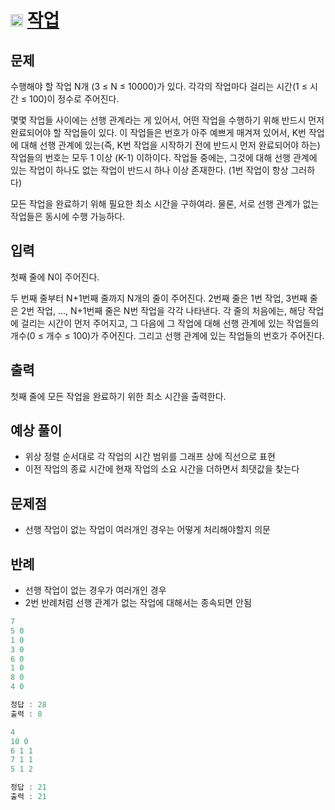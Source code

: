 # <img src="https://d2gd6pc034wcta.cloudfront.net/tier/12.svg" class="solvedac-tier" width = 20> [작업](https://www.acmicpc.net/problem/2056)

## 문제
수행해야 할 작업 N개 (3 ≤ N ≤ 10000)가 있다. 각각의 작업마다 걸리는 시간(1 ≤ 시간 ≤ 100)이 정수로 주어진다.

몇몇 작업들 사이에는 선행 관계라는 게 있어서, 어떤 작업을 수행하기 위해 반드시 먼저 완료되어야 할 작업들이 있다. 이 작업들은 번호가 아주 예쁘게 매겨져 있어서, K번 작업에 대해 선행 관계에 있는(즉, K번 작업을 시작하기 전에 반드시 먼저 완료되어야 하는) 작업들의 번호는 모두 1 이상 (K-1) 이하이다. 작업들 중에는, 그것에 대해 선행 관계에 있는 작업이 하나도 없는 작업이 반드시 하나 이상 존재한다. (1번 작업이 항상 그러하다)

모든 작업을 완료하기 위해 필요한 최소 시간을 구하여라. 물론, 서로 선행 관계가 없는 작업들은 동시에 수행 가능하다.

## 입력
첫째 줄에 N이 주어진다.

두 번째 줄부터 N+1번째 줄까지 N개의 줄이 주어진다. 2번째 줄은 1번 작업, 3번째 줄은 2번 작업, ..., N+1번째 줄은 N번 작업을 각각 나타낸다. 각 줄의 처음에는, 해당 작업에 걸리는 시간이 먼저 주어지고, 그 다음에 그 작업에 대해 선행 관계에 있는 작업들의 개수(0 ≤ 개수 ≤ 100)가 주어진다. 그리고 선행 관계에 있는 작업들의 번호가 주어진다.

## 출력
첫째 줄에 모든 작업을 완료하기 위한 최소 시간을 출력한다.

## 예상 풀이
 - 위상 정렬 순서대로 각 작업의 시간 범위를 그래프 상에 직선으로 표현
 - 이전 작업의 종료 시간에 현재 작업의 소요 시간을 더하면서 최댓값을 찾는다
 
## 문제점
 - 선행 작업이 없는 작업이 여러개인 경우는 어떻게 처리해야할지 의문

## 반례
 - 선행 작업이 없는 경우가 여러개인 경우
 - 2번 반례처럼 선행 관계가 없는 작업에 대해서는 종속되면 안됨
 

```java
7
5 0
1 0
3 0
6 0
1 0
8 0
4 0
```

```java
정답 : 28
출력 : 8
```

```java
4
10 0
6 1 1
7 1 1
5 1 2
```

```java
정답 : 21
출력 : 21
```
